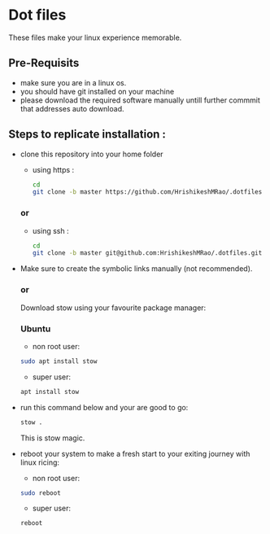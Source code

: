 # Dot files

These files make your linux experience memorable.

## Pre-Requisits

- make sure you are in a linux os.
- you should have git installed on your machine
- please download the required software manually untill further commmit that addresses auto download.

## Steps to replicate installation : 

- clone this repository into your home folder
  - using https :
    ```bash
    cd
    git clone -b master https://github.com/HrishikeshMRao/.dotfiles
    ```
     
  ### or
    
  - using ssh :
    ```bash
    cd
    git clone -b master git@github.com:HrishikeshMRao/.dotfiles.git
    ```
- Make sure to create the symbolic links manually (not recommended).

  ### or
  
  Download stow using your favourite package manager:

    ### Ubuntu
    - non root user:
    ```bash
    sudo apt install stow
    ```
    - super user:
    ```bash
    apt install stow
    ```
- run this command below and your are good to go:
    ```bash
    stow .
    ```
    This is stow magic.

- reboot your system to make a fresh start to your exiting journey with linux ricing:
  
    - non root user:
    ```bash
    sudo reboot
    ```
    - super user:
    ```bash
    reboot
    ```
  
